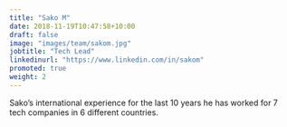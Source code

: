 ```yaml
---
title: "Sako M"
date: 2018-11-19T10:47:58+10:00
draft: false
image: "images/team/sakom.jpg"
jobtitle: "Tech Lead"
linkedinurl: "https://www.linkedin.com/in/sakom"
promoted: true
weight: 2
---
```


Sako’s international experience for the last 10 years he has worked for 7 tech companies in 6 different countries.